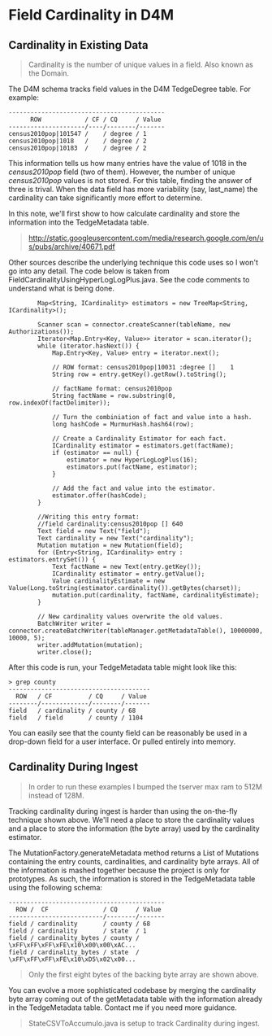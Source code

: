 
# Field Cardinality in D4M

## Cardinality in Existing Data

>Cardinality is the number of unique values in a field. Also known as the Domain.

The D4M schema tracks field values in the D4M TedgeDegree table. For example:

```
-------------------------------------------
      ROW            / CF / CQ     / Value
---------------------/----/--------/-------
census2010pop|101547 /    / degree / 1
census2010pop|1018   /    / degree / 2
census2010pop|10183  /    / degree / 2
```

This information tells us how many entries have the value of 1018 in the 
_census2010pop_ field (two of them). However, the number of unique 
_census2010pop_ values is not stored. For this table, finding the answer of
three is trival. When the data field has more variability (say, last_name) 
the cardinality can take significantly more effort to determine.

In this note, we'll first show to how calculate cardinality and store the
information into the TedgeMetadata table.

>http://static.googleusercontent.com/media/research.google.com/en/us/pubs/archive/40671.pdf

Other sources describe the underlying technique this code uses so I
won't go into any detail. The code below is taken from
FieldCardinalityUsingHyperLogLogPlus.java. See the code comments to understand
what is being done.

```
        Map<String, ICardinality> estimators = new TreeMap<String, ICardinality>();

        Scanner scan = connector.createScanner(tableName, new Authorizations());
        Iterator<Map.Entry<Key, Value>> iterator = scan.iterator();
        while (iterator.hasNext()) {
            Map.Entry<Key, Value> entry = iterator.next();

            // ROW format: census2010pop|10031 :degree []    1
            String row = entry.getKey().getRow().toString();

            // factName format: census2010pop
            String factName = row.substring(0, row.indexOf(factDelimiter));

            // Turn the combiniation of fact and value into a hash.
            long hashCode = MurmurHash.hash64(row);

            // Create a Cardinality Estimator for each fact.
            ICardinality estimator = estimators.get(factName);
            if (estimator == null) {
                estimator = new HyperLogLogPlus(16);
                estimators.put(factName, estimator);
            }

            // Add the fact and value into the estimator.
            estimator.offer(hashCode);
        }

        //Writing this entry format:
        //field cardinality:census2010pop [] 640
        Text field = new Text("field");
        Text cardinality = new Text("cardinality");
        Mutation mutation = new Mutation(field);
        for (Entry<String, ICardinality> entry : estimators.entrySet()) {
            Text factName = new Text(entry.getKey());
            ICardinality estimator = entry.getValue();
            Value cardinalityEstimate = new Value(Long.toString(estimator.cardinality()).getBytes(charset));
            mutation.put(cardinality, factName, cardinalityEstimate);
        }
        
        // New cardinality values overwrite the old values.
        BatchWriter writer = connector.createBatchWriter(tableManager.getMetadataTable(), 10000000, 10000, 5);
        writer.addMutation(mutation);
        writer.close();
```

After this code is run, your TedgeMetadata table might look like this:

```
> grep county
---------------------------------------
  ROW   / CF          / CQ     / Value
--------/-------------/--------/-------
field   / cardinality / county / 68
field   / field       / county / 1104
```
You can easily see that the county field can be reasonably be used in a 
drop-down field for a user interface. Or pulled entirely into memory.

## Cardinality During Ingest

>In order to run these examples I bumped the tserver max ram to 512M instead of 128M.

Tracking cardinality during ingest is harder than using the 
on-the-fly technique shown above. We'll need a place to store the cardinality
values and a place to store the information (the byte array) used by the
cardinality estimator. 

The MutationFactory.generateMetadata method returns a List of Mutations 
containing the entry counts, cardinalities, and cardinality byte arrays. 
All of the information is mashed together because the project is only 
for prototypes. As such, the information is stored in the TedgeMetadata
table using the following schema:

```
-------------------------------------------
  ROW /  CF               / CQ     / Value
--------------------------/--------/-------
field / cardinality       / county / 68
field / cardinality       / state  / 1
field / cardinality_bytes / county / \xFF\xFF\xFF\xFE\x10\x00\x00\xAC...
field / cardinality_bytes / state  / \xFF\xFF\xFF\xFE\x10\xD5\x02\x00...
```

>Only the first eight bytes of the backing byte array are shown above.

You can evolve a more sophisticated codebase by merging the cardinality
byte array coming out of the getMetadata table with the information already
in the TedgeMetadata table. Contact me if you need more guidance.

>StateCSVToAccumulo.java is setup to track Cardinality during ingest.
